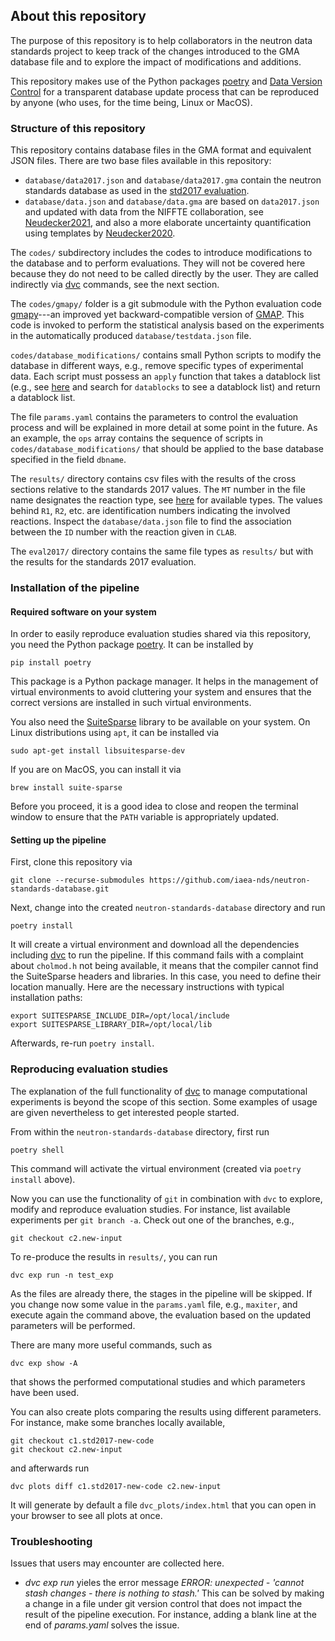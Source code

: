 ## About this repository

The purpose of this repository is to
help collaborators in the neutron data standards
project to keep track of the changes introduced
to the GMA database file and to explore the impact
of modifications and additions.

This repository makes use of the Python packages [poetry]
and [Data Version Control][dvc]
for a transparent database update process that can be reproduced
by anyone (who uses, for the time being, Linux or MacOS).

### Structure of this repository

This repository contains database files in the GMA format
and equivalent JSON files. There are two base files available in
this repository:

- `database/data2017.json` and `database/data2017.gma` contain
   the neutron standards database as used in the
   [std2017 evaluation][std2017-paper].
- `database/data.json` and `database/data.gma` are based on
   `data2017.json` and updated with
   data from the NIFFTE collaboration, see [Neudecker2021], and
   also a more elaborate uncertainty quantification using templates
   by [Neudecker2020].

The `codes/` subdirectory includes the codes to introduce
modifications to the database and to perform evaluations.
They will not be covered here because they do not need to be called
directly by the user. They are called indirectly via [dvc] commands,
see the next section.

The `codes/gmapy/` folder is a git submodule with the Python evaluation
code [gmapy]---an improved yet backward-compatible version of [GMAP].
This code is invoked to perform the statistical analysis based on
the experiments in the automatically produced `database/testdata.json` file.

`codes/database_modifications/` contains small Python scripts to modify
the database in different ways, e.g., remove specific types of experimental
data. Each script must possess an `apply` function that takes a
datablock list (e.g., see
[here](https://raw.githubusercontent.com/IAEA-NDS/neutron-standards-database/main/database/data2017.json)
and search for `datablocks` to see a datablock list) and return a datablock
list.

The file `params.yaml` contains the parameters to control the evaluation process
and will be explained in more detail at some point in the future.
As an example, the `ops` array contains the sequence of scripts in
`codes/database_modifications/` that should be applied to the base database
specified in the field `dbname`.

The `results/` directory contains csv files with the results of the
cross sections relative to the standards 2017 values.
The `MT` number in the file name designates the reaction type,
see [here](https://github.com/IAEA-NDS/gmapy/blob/master/DOCUMENTATION.md)
for available types.
The values behind `R1`, `R2`, etc. are identification numbers indicating
the involved reactions. Inspect the `database/data.json` file to find the
association between the `ID` number with the reaction given in `CLAB`.

The `eval2017/` directory contains the same file types as `results/`
but with the results for the standards 2017 evaluation.


### Installation of the pipeline

#### Required software on your system

In order to easily reproduce evaluation studies shared via this repository,
you need the Python package [poetry]. It can be installed by
```
pip install poetry
```
This package is a Python package manager. It helps in the management
of virtual environments to avoid cluttering your system and ensures
that the correct versions are installed in such virtual environments.

You also need the [SuiteSparse] library to be available on your system.
On Linux distributions using `apt`, it can be installed via
```
sudo apt-get install libsuitesparse-dev
```
If you are on MacOS, you can install it via
```
brew install suite-sparse
```
Before you proceed, it is a good idea to close and reopen the terminal
window to ensure that the `PATH` variable is appropriately updated.

#### Setting up the pipeline

First, clone this repository via
```
git clone --recurse-submodules https://github.com/iaea-nds/neutron-standards-database.git
```
Next, change into the created `neutron-standards-database` directory and run
```
poetry install
```
It will create a virtual environment and download all the dependencies including [dvc]
to run the pipeline.
If this command fails with a complaint about `cholmod.h` not being available,
it means that the compiler cannot find the SuiteSparse headers and libraries.
In this case, you need to define their location manually. Here are the necessary
instructions with typical installation paths:
```
export SUITESPARSE_INCLUDE_DIR=/opt/local/include
export SUITESPARSE_LIBRARY_DIR=/opt/local/lib
```
Afterwards, re-run `poetry install`.


### Reproducing evaluation studies

The explanation of the full functionality of [dvc] to manage
computational experiments is beyond the scope of this section.
Some examples of usage are given nevertheless to get interested
people started.

From within the `neutron-standards-database` directory, first run
```
poetry shell
```
This command will activate the virtual environment (created via `poetry install` above).

Now you can use the functionality of `git` in combination with `dvc`
to explore, modify and reproduce evaluation studies.
For instance, list available experiments per `git branch -a`.
Check out one of the branches, e.g.,
```
git checkout c2.new-input
```
To re-produce the results in `results/`, you can run
```
dvc exp run -n test_exp
```
As the files are already there, the stages in the pipeline will be skipped.
If you change now some value in the `params.yaml` file, e.g., `maxiter`,
and execute again the command above, the evaluation based on the updated
parameters will be performed.

There are many more useful commands, such as
```
dvc exp show -A
```
that shows the performed computational studies and which parameters have been
used.

You can also create plots comparing the results using different parameters.
For instance, make some branches locally available,
```
git checkout c1.std2017-new-code
git checkout c2.new-input
```
and afterwards run
```
dvc plots diff c1.std2017-new-code c2.new-input
```
It will generate by default a file `dvc_plots/index.html`
that you can open in your browser to see all plots at once.

### Troubleshooting

Issues that users may encounter are collected here.

- *dvc exp run* yieles the error message
*ERROR: unexpected - 'cannot stash changes - there is nothing to stash.'*
This can be solved by making a change in a file under git version control
that does not impact the result of the pipeline execution. For instance,
adding a blank line at the end of *params.yaml* solves the issue.


[dvc]: https://dvc.org/
[poetry]: https://python-poetry.org/
[std2017-paper]: https://www.sciencedirect.com/science/article/pii/S0090375218300218
[Neudecker2021]: https://www.osti.gov/biblio/1788383
[Neudecker2020]: https://www.sciencedirect.com/science/article/abs/pii/S0090375219300729
[GMAP]: https://github.com/IAEA-NDS/GMAP-Fortran
[gmapy]: https://github.com/iaea-nds/gmapy
[SuiteSparse]: https://github.com/DrTimothyAldenDavis/SuiteSparse
